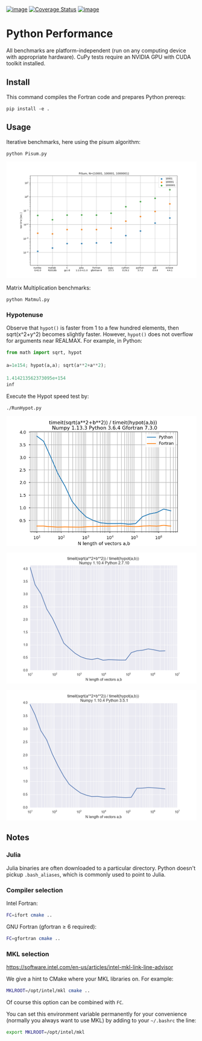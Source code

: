 [![image](https://travis-ci.org/scivision/python-performance.svg?branch=master)](https://travis-ci.org/scivision/python-performance)
[![Coverage Status](https://coveralls.io/repos/github/scivision/python-performance/badge.svg?branch=master)](https://coveralls.io/github/scivision/python-performance?branch=master)
[![image](https://ci.appveyor.com/api/projects/status/ofqahr0voj4bvmxw?svg=true)](https://ci.appveyor.com/project/scivision/python-performance)

# Python Performance

All benchmarks are platform-independent (run on any computing device with appropriate hardware).
CuPy tests require an NVIDIA GPU with CUDA toolkit installed.

## Install

This command compiles the Fortran code and prepares Python prereqs:

    pip install -e .

## Usage

Iterative benchmarks, here using the pisum algorithm:

    python Pisum.py

![Pi (Machin) benchmark](tests/pisum_gcc_unplug-2019-01.png)

Matrix Multiplication benchmarks:

    python Matmul.py

### Hypotenuse

Observe that `hypot()` is faster from 1 to a few hundred elements, then
sqrt(x^2+y^2) becomes slightly faster. However, `hypot()` does not
overflow for arguments near REALMAX. For example, in Python:

```python
from math import sqrt, hypot

a=1e154; hypot(a,a); sqrt(a**2+a**2);

1.414213562373095e+154
inf
```

Execute the Hypot speed test by:

    ./RunHypot.py

![Python 3.6 hypot() vs rsq()](tests/py36hypot.png)

![Python 2.7 hypot() vs rsq()](tests/py27hypot.png)

![Python 3.5 hypot() vs rsq()](tests/py35hypot.png)

## Notes

### Julia

Julia binaries are often downloaded to a particular directory.
Python doesn't pickup `.bash_aliases`, which is commonly used to point to Julia.

### Compiler selection

Intel Fortran:

```sh
FC=ifort cmake ..
```

GNU Fortran (gfortran &ge; 6 required):

```sh
FC=gfortran cmake ..
```

### MKL selection

https://software.intel.com/en-us/articles/intel-mkl-link-line-advisor

We give a hint to CMake where your MKL libraries on.
For example:
```sh
MKLROOT=/opt/intel/mkl cmake ..
```
Of course this option can be combined with `FC`.

You can set this environment variable permanently for your convenience
(normally you always want to use MKL) by adding to your `~/.bashrc` the
line:
```sh
export MKLROOT=/opt/intel/mkl
```
